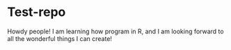 Test-repo
=========

Howdy people! I am learning how program in R, and I am looking forward to all the wonderful things I can create!
